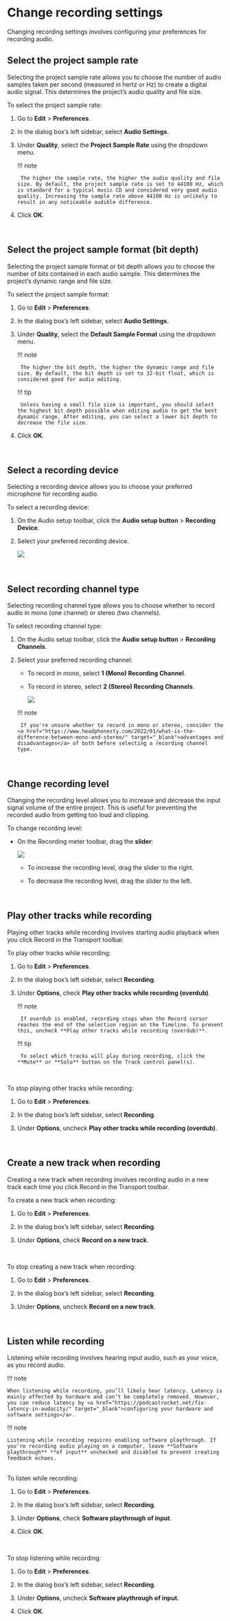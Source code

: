 # Change recording settings

Changing recording settings involves configuring your preferences for recording audio.
</br>


## Select the project sample rate

Selecting the project sample rate allows you to choose the number of audio samples taken per second (measured in hertz or Hz) to create a digital audio signal. This determines the project’s audio quality and file size.

To select the project sample rate:

1. Go to **Edit** \> **Preferences**.

1. In the dialog box’s left sidebar, select **Audio Settings**.

1. Under **Quality**, select the **Project Sample Rate** using the dropdown menu.

    !!! note

        The higher the sample rate, the higher the audio quality and file size. By default, the project sample rate is set to 44100 Hz, which is standard for a typical music CD and considered very good audio quality. Increasing the sample rate above 44100 Hz is unlikely to result in any noticeable audible difference.

2. Click **OK**.

<br/>

## Select the project sample format (bit depth)

Selecting the project sample format or bit depth allows you to choose the number of bits contained in each audio sample. This determines the project’s dynamic range and file size.

To select the project sample format:

1. Go to **Edit** \> **Preferences**.

1. In the dialog box’s left sidebar, select **Audio Settings**.

1. Under **Quality**, select the **Default Sample Format** using the
dropdown menu.

    !!! note

        The higher the bit depth, the higher the dynamic range and file size. By default, the bit depth is set to 32-bit float, which is considered good for audio editing.

    !!! tip

        Unless having a small file size is important, you should select the highest bit depth possible when editing audio to get the best dynamic range. After editing, you can select a lower bit depth to decrease the file size.

1. Click **OK**.

<br/>

## Select a recording device

Selecting a recording device allows you to choose your preferred microphone for recording audio.

To select a recording device:

1. On the Audio setup toolbar, click the **Audio setup button** \> **Recording Device**.

1. Select your preferred recording device.

    <img src="/learning-audacity/assets/images/Audio Setup Toolbar - Recording Device.png"  />

<br/>

## Select recording channel type

Selecting recording channel type allows you to choose whether to record audio in mono (one channel) or stereo (two channels).

To select recording channel type:

1. On the Audio setup toolbar, click the **Audio setup button** \> **Recording Channels**.

2. Select your preferred recording channel:

      - To record in mono, select **1 (Mono) Recording Channel**.

      - To record in stereo, select **2 (Stereo) Recording Channels**.

        <img src="/learning-audacity/assets/images/Audio Setup Toolbar - Recording Channels - Mono or Stereo.png"  />

    !!! note

        If you're unsure whether to record in mono or stereo, consider the <a href="https://www.headphonesty.com/2022/01/what-is-the-difference-between-mono-and-stereo/" target="_blank">advantages and disadvantages</a> of both before selecting a recording channel type.


<br/>

## Change recording level

Changing the recording level allows you to increase and decrease the input signal volume of the entire project. This is useful for preventing the recorded audio from getting too loud and clipping.

To change recording level:

- On the Recording meter toolbar, drag the **slider**:

    <img src="/learning-audacity/assets/images/Recording Meter Toolbar - Recording Level Slider.png"  /><br/>
  
    - To increase the recording level, drag the slider to the right.

    - To decrease the recording level, drag the slider to the left.

<br/>

## Play other tracks while recording

Playing other tracks while recording involves starting audio playback when you click Record in the Transport toolbar.

To play other tracks while recording:

1. Go to **Edit** \> **Preferences**.

1. In the dialog box’s left sidebar, select **Recording**.

1. Under **Options**, check **Play other tracks while recording (overdub)**.

    !!! note

        If overdub is enabled, recording stops when the Record cursor reaches the end of the selection region on the Timeline. To prevent this, uncheck **Play other tracks while recording (overdub)**.

    !!! tip

        To select which tracks will play during recording, click the **Mute** or **Solo** button on the Track control panel(s).

<br/>

To stop playing other tracks while recording:

1. Go to **Edit** \> **Preferences**.

1. In the dialog box’s left sidebar, select **Recording**.

1. Under **Options**, uncheck **Play other tracks while recording (overdub)**.

<br/>

## Create a new track when recording

Creating a new track when recording involves recording audio in a new track each time you click Record in the Transport toolbar.

To create a new track when recording:

1. Go to **Edit** \> **Preferences**.

1. In the dialog box’s left sidebar, select **Recording**.

1. Under **Options**, check **Record on a new track**.

<br/>

To stop creating a new track when recording:

1. Go to **Edit** \> **Preferences**.

1. In the dialog box’s left sidebar, select **Recording**.

1. Under **Options**, uncheck **Record on a new track**.

<br/>

## Listen while recording

Listening while recording involves hearing input audio, such as your voice, as you record audio.

!!! note 

    When listening while recording, you’ll likely hear latency. Latency is mainly affected by hardware and can’t be completely removed. However, you can reduce latency by <a href="https://podcastrocket.net/fix-latency-in-audacity/" target="_blank">configuring your hardware and software settings</a>.

!!! note 

    Listening while recording requires enabling software playthrough. If you’re recording audio playing on a computer, leave **Software playthrough** **of input** unchecked and disabled to prevent creating feedback echoes.

<br/>
To listen while recording:

1. Go to **Edit** \> **Preferences**.

1. In the dialog box’s left sidebar, select **Recording**.

1. Under **Options**, check **Software playthrough** **of input**.

1. Click **OK**.

<br/>

To stop listening while recording:

1. Go to **Edit** \> **Preferences**.

1. In the dialog box’s left sidebar, select **Recording**.

1. Under **Options**, uncheck **Software playthrough** **of input**.

1. Click **OK**.

<br/>